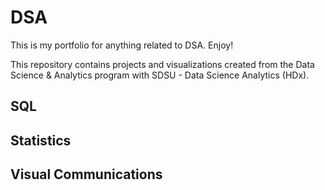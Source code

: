 # DSA
This is my portfolio for anything related to DSA. Enjoy!

This repository contains projects and visualizations created from the Data Science & Analytics program with SDSU - Data Science Analytics (HDx).
## SQL
## Statistics
## Visual Communications
